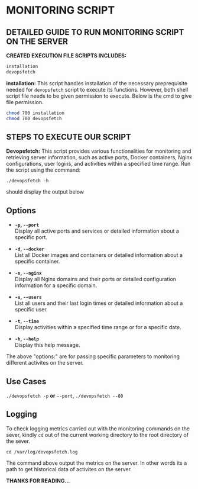 # MONITORING SCRIPT

## DETAILED GUIDE TO RUN MONITORING SCRIPT ON THE SERVER

**CREATED EXECUTION FILE SCRIPTS INCLUDES:**

```sh
installation
devopsfetch
```

**installation:** This script handles installation of the necessary preprequisite needed for `devopsfetch` script to execute its functions. However, both shell script file needs to be given permission to execute. Below is the cmd to give file permission.

```sh
chmod 700 installation
chmod 700 devopsfetch
```
## STEPS TO EXECUTE OUR SCRIPT

**Devopsfetch:** This script provides various functionalities for monitoring and retrieving server information, such as active ports, Docker containers, Nginx configurations, user logins, and activities within a specified time range. Run the script using the command:

`./devopsfetch -h`

should display the output below

## Options

- **`-p`, `--port`**  
  Display all active ports and services or detailed information about a specific port.

- **`-d`, `--docker`**  
  List all Docker images and containers or detailed information about a specific container.

- **`-n`, `--nginx`**  
  Display all Nginx domains and their ports or detailed configuration information for a specific domain.

- **`-u`, `--users`**  
  List all users and their last login times or detailed information about a specific user.

- **`-t`, `--time`**  
  Display activities within a specified time range or for a specific date.

- **`-h`, `--help`**  
  Display this help message.


The above "options:" are for passing specific parameters to monitoring different activites on the server. 

## Use Cases
`./devopsfetch -p` **or** `--port`, `./devopsfetch --80`

## Logging

To check logging metrics carried out with the monitoring commands on the sever, kindly `cd` out of the current working directory to the root directory of the sever.

`cd /var/log/devopsfetch.log`

The command above output the metrics on the server. In other words its a path to get historical data of activites on the server.

**THANKS FOR READING...**